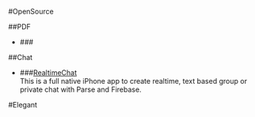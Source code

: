 #OpenSource

##PDF

* ###[]()

  
##Chat  

* ###[RealtimeChat](https://github.com/relatedcode/RealtimeChat)  
This is a full native iPhone app to create realtime, text based group or private chat with Parse and Firebase.  

#Elegant